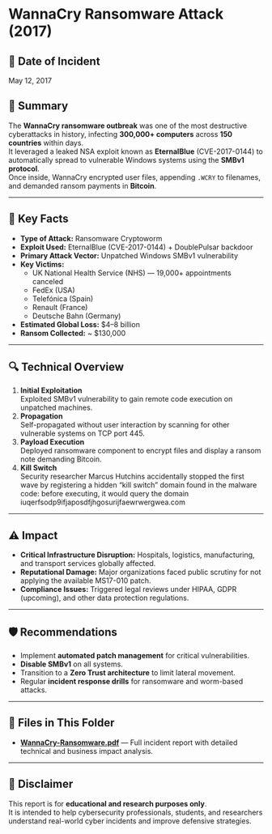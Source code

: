# WannaCry Ransomware Attack (2017)

## 📅 Date of Incident
May 12, 2017

## 📄 Summary
The **WannaCry ransomware outbreak** was one of the most destructive cyberattacks in history, infecting **300,000+ computers** across **150 countries** within days.  
It leveraged a leaked NSA exploit known as **EternalBlue** (CVE-2017-0144) to automatically spread to vulnerable Windows systems using the **SMBv1 protocol**.  
Once inside, WannaCry encrypted user files, appending `.WCRY` to filenames, and demanded ransom payments in **Bitcoin**.

---

## 📌 Key Facts
- **Type of Attack:** Ransomware Cryptoworm
- **Exploit Used:** EternalBlue (CVE-2017-0144) + DoublePulsar backdoor
- **Primary Attack Vector:** Unpatched Windows SMBv1 vulnerability
- **Key Victims:**  
  - UK National Health Service (NHS) — 19,000+ appointments canceled  
  - FedEx (USA)  
  - Telefónica (Spain)  
  - Renault (France)  
  - Deutsche Bahn (Germany)
- **Estimated Global Loss:** $4–8 billion
- **Ransom Collected:** ~ $130,000

---

## 🔍 Technical Overview
1. **Initial Exploitation**  
   Exploited SMBv1 vulnerability to gain remote code execution on unpatched machines.
2. **Propagation**  
   Self-propagated without user interaction by scanning for other vulnerable systems on TCP port 445.
3. **Payload Execution**  
   Deployed ransomware component to encrypt files and display a ransom note demanding Bitcoin.
4. **Kill Switch**  
   Security researcher Marcus Hutchins accidentally stopped the first wave by registering a hidden “kill switch” domain found in the malware code: before executing, it would query the domain iuqerfsodp9ifjaposdfjhgosurijfaewrwergwea.com

---

## ⚠ Impact
- **Critical Infrastructure Disruption:** Hospitals, logistics, manufacturing, and transport services globally affected.
- **Reputational Damage:** Major organizations faced public scrutiny for not applying the available MS17-010 patch.
- **Compliance Issues:** Triggered legal reviews under HIPAA, GDPR (upcoming), and other data protection regulations.

---

## 🛡 Recommendations
- Implement **automated patch management** for critical vulnerabilities.
- **Disable SMBv1** on all systems.
- Transition to a **Zero Trust architecture** to limit lateral movement.
- Regular **incident response drills** for ransomware and worm-based attacks.

---

## 📂 Files in This Folder
- **[WannaCry-Ransomware.pdf](./WannaCry-Ransomware.pdf)** — Full incident report with detailed technical and business impact analysis.

---

## 🔐 Disclaimer
This report is for **educational and research purposes only**.  
It is intended to help cybersecurity professionals, students, and researchers understand real-world cyber incidents and improve defensive strategies.
